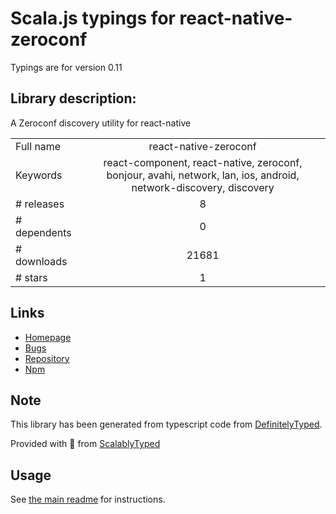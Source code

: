 
# Scala.js typings for react-native-zeroconf

Typings are for version 0.11

## Library description:
A Zeroconf discovery utility for react-native

|                    |                 |
| ------------------ | :-------------: |
| Full name          | react-native-zeroconf |
| Keywords           | react-component, react-native, zeroconf, bonjour, avahi, network, lan, ios, android, network-discovery, discovery |
| # releases         | 8 |
| # dependents       | 0 |
| # downloads        | 21681 |
| # stars            | 1 |

## Links
- [Homepage](https://github.com/balthazar/react-native-zeroconf)
- [Bugs](https://github.com/Apercu/react-native-zeroconf/issues)
- [Repository](https://github.com/Apercu/react-native-zeroconf)
- [Npm](https://www.npmjs.com/package/react-native-zeroconf)
    


## Note
This library has been generated from typescript code from [DefinitelyTyped](https://definitelytyped.org).

Provided with :purple_heart: from [ScalablyTyped](https://github.com/oyvindberg/ScalablyTyped)

## Usage
See [the main readme](../../readme.md) for instructions.



